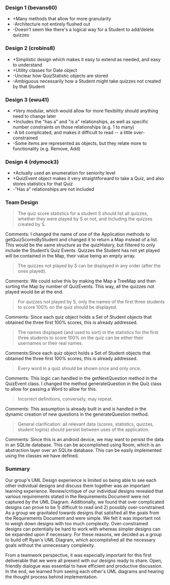 ### Design 1 (bevans60)
* +Many methods that allow for more granularity
* -Architecture not entirely flushed out
* -Doesn't seem like there's a logical way for a Student to add/delete quizzes

### Design 2 (crobins8)
* +Simplistic design which makes it easy to extend as needed, and easy to understand
* +Utility classes for Date object
* -Unclear how QuizStatistic objects are stored
* -Ambiguous necessarily how a Student might take quizzes not created by that Student

### Design 3 (ewu41)
* +Very modular, which would allow for more flexibility should anything need to change later
* +Includes the "has a" and "is a" relationships, as well as specific number constraints on those relationships (e.g. 1 to many)
* -A bit complicated, and makes it difficult to read -- a little over-constrained
* -Some items are represented as objects, but they relate more to functionality (e.g. Remove, Add)

### Design 4 (rdymock3)
* +Actually used an enumeration for seniority level
* +QuizEvent object makes it very straightforward to take a Quiz, and also stores statistics for that Quiz
* -"Has a" relationships are not included

### Team Design

>The quiz score statistics for a student S should list all quizzes, whether they were played by S or not, and including the quizzes created by S.

Comments:  I changed the name of one of the Application methods to getQuizScoresByStudent and changed it to return a Map instead of a list.  This would be the same structure as the quizHistory, but filtered to only include the Student’s Quiz Events.  Quizzes the Student has not yet played will be contained in the Map, their value being an empty array. 

>The quizzes not played by S can be displayed in any order (after the ones played).

Comments:  We could solve this by making the Map a TreeMap and then sorting the Map by number of QuizEvents.  This way, all the quizzes not played would be at the end.  


>For quizzes not played by S, only the names of the first three students to score 100% on the quiz should be displayed.

Comments:  Since each quiz object holds a Set of Student objects that obtained the three first 100% scores, this is already addressed.  


>The names displayed (and used to sort) in the statistics for the first three students to score 100% on the quiz can be either their usernames or their real names.

Comments:Since each quiz object holds a Set of Student objects that obtained the three first 100% scores, this is already addressed.  


>Every word in a quiz should be shown once and only once.

Comments:  This logic can handled in the getNextQuestion method in the QuizEvent class.  I changed the method generateQuestion in the Quiz class to allow for passing a Word to allow for this.   


>Incorrect definitions, conversely, may repeat.

Comments:  This assumption is already built in and is handled in the dynamic creation of new questions in the generateQuestion method.  


>General clarification: all relevant data (scores, statistics, quizzes, student logins) should persist between uses of the application.

Comments: Since this is an android device, we may want to persist the data in an SQLite database.  This can be accomplished using Room, which is an abstraction layer over an SQLite database.  This can be easily implemented using the classes we have defined. 


### Summary

Our group's UML Design experience is limited so being able to see each other individual designs and discuss them together was an important learning experience. Review/critique of our individual designs revealed that various requirements stated in the Requirements Document were not captured by the UML Diagram. Additionally, we found that over complicated designs can prove to be 1) difficult to read and 2) possibly over-constrained. As a group we gravitated towards designs that satisfied all the goals from the Requirements Document and were simple. We felt it was important not to weigh down designs with too much complexity. Over-constrained designs can potentially be hard to work with whereas simpler designs can be expanded upon if necessary. For these reasons, we decided as a group to build off Ryan's UML Diagram, which accomplished all the necessary goals without the unnecessary complexity.

From a teamwork perspective, it was especially important for this first deliverable that we were all present with our designs ready to share. Open, friendly dialogue was essential to have efficient and productive discussion. In the end, we learned from seeing each other's UML diagrams and hearing the thought process behind implementation. 
